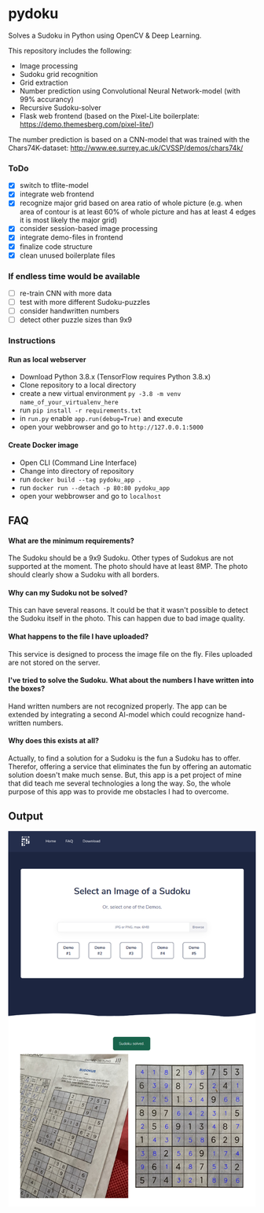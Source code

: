 # pydoku
Solves a Sudoku in Python using OpenCV & Deep Learning.

This repository includes the following:
- Image processing
- Sudoku grid recognition
- Grid extraction
- Number prediction using Convolutional Neural Network-model (with 99% accurancy) 
- Recursive Sudoku-solver
- Flask web frontend (based on the Pixel-Lite boilerplate: https://demo.themesberg.com/pixel-lite/)

The number prediction is based on a CNN-model that was trained with the Chars74K-dataset: http://www.ee.surrey.ac.uk/CVSSP/demos/chars74k/

### ToDo
- [x] switch to tflite-model
- [x] integrate web frontend
- [x] recognize major grid based on area ratio of whole picture (e.g. when area of contour is at least 60% of whole picture and has at least 4 edges it is most likely the major grid)
- [x] consider session-based image processing
- [x] integrate demo-files in frontend
- [x] finalize code structure
- [x] clean unused boilerplate files

### If endless time would be available
- [ ] re-train CNN with more data
- [ ] test with more different Sudoku-puzzles
- [ ] consider handwritten numbers
- [ ] detect other puzzle sizes than 9x9 

### Instructions
#### Run as local webserver
- Download Python 3.8.x (TensorFlow requires Python 3.8.x)
- Clone repository to a local directory
- create a new virtual environment `py -3.8 -m venv name_of_your_virtualenv_here`
- run `pip install -r requirements.txt`
- in `run.py` enable `app.run(debug=True)` and execute
- open your webbrowser and go to `http://127.0.0.1:5000`

#### Create Docker image
- Open CLI (Command Line Interface)
- Change into directory of repository
- run `docker build --tag pydoku_app .`
- run `docker run --detach -p 80:80 pydoku_app`
- open your webbrowser and go to `localhost`

## FAQ
#### What are the minimum requirements?
The Sudoku should be a 9x9 Sudoku. Other types of Sudokus are not supported at the moment. The photo should have at least 8MP. The photo should clearly show a Sudoku with all borders. 

#### Why can my Sudoku not be solved?
This can have several reasons. It could be that it wasn't possible to detect the Sudoku itself in the photo. This can happen due to bad image quality.

#### What happens to the file I have uploaded?
This service is designed to process the image file on the fly. Files uploaded are not stored on the server.

#### I've tried to solve the Sudoku. What about the numbers I have written into the boxes?
Hand written numbers are not recognized properly. The app can be extended by integrating a second AI-model which could recognize hand-written numbers. 

#### Why does this exists at all?
Actually, to find a solution for a Sudoku is the fun a Sudoku has to offer. Therefor, offering a service that eliminates the fun by offering an automatic solution doesn't make much sense. But, this app is a pet project of mine that did teach me several technologies a long the way. So, the whole purpose of this app was to provide me obstacles I had to overcome. 

## Output

![webapp](https://github.com/HannesHolst1/pydoku/blob/master/app/static/assets/img/app.png?raw=true)
